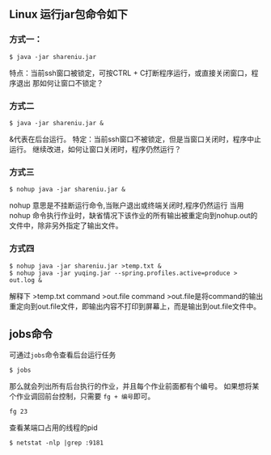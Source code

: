 ## Linux 运行jar包命令如下
### 方式一：
```
$ java -jar shareniu.jar
```
特点：当前ssh窗口被锁定，可按CTRL + C打断程序运行，或直接关闭窗口，程序退出
那如何让窗口不锁定？
### 方式二
```
$ java -jar shareniu.jar &
```
&代表在后台运行。
特定：当前ssh窗口不被锁定，但是当窗口关闭时，程序中止运行。
继续改进，如何让窗口关闭时，程序仍然运行？
### 方式三
```
$ nohup java -jar shareniu.jar &
```
nohup 意思是不挂断运行命令,当账户退出或终端关闭时,程序仍然运行
当用 nohup 命令执行作业时，缺省情况下该作业的所有输出被重定向到nohup.out的文件中，除非另外指定了输出文件。
### 方式四
```
$ nohup java -jar shareniu.jar >temp.txt &
$ nohup java -jar yuqing.jar --spring.profiles.active=produce > out.log &
```
解释下 >temp.txt
command >out.file
command >out.file是将command的输出重定向到out.file文件，即输出内容不打印到屏幕上，而是输出到out.file文件中。
## jobs命令
可通过`jobs`命令查看后台运行任务
```
$ jobs
```
那么就会列出所有后台执行的作业，并且每个作业前面都有个编号。
如果想将某个作业调回前台控制，只需要 `fg + 编号`即可。
```
fg 23
```
查看某端口占用的线程的pid
```
$ netstat -nlp |grep :9181
```
